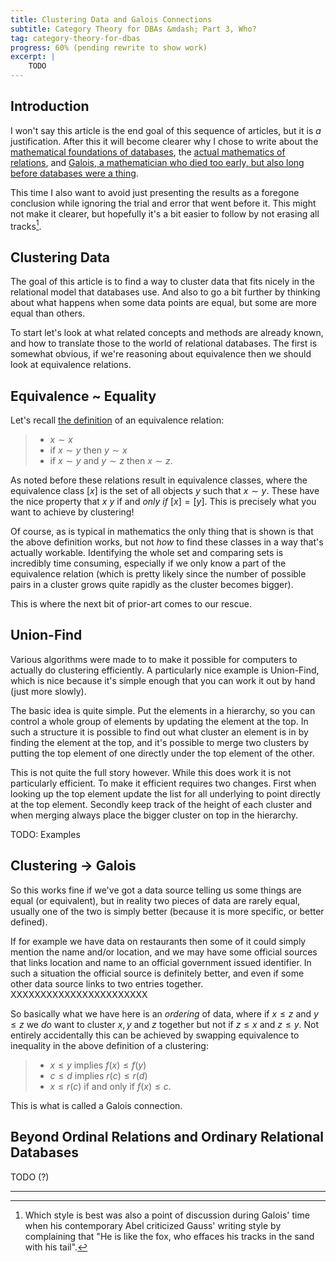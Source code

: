 ```yaml
---
title: Clustering Data and Galois Connections
subtitle: Category Theory for DBAs &mdash; Part 3, Who?
tag: category-theory-for-dbas
progress: 60% (pending rewrite to show work)
excerpt: |
    TODO
---
```

## Introduction

I won't say this article is the end goal of this sequence of articles, but it is *a* justification. After this it will become clearer why I chose to write about the [mathematical foundations of databases](https://pragmathics.nl/2023/10/18/category-theory-for-dbas/), the [actual mathematics of relations](https://pragmathics.nl/2023/10/24/putting-the-relational-back-in-relational-databases/), and [Galois, a mathematician who died too early, but also long before databases were a thing](**TODO**).

This time I also want to avoid just presenting the results as a foregone conclusion while ignoring the trial and error that went before it. This might not make it clearer, but hopefully it's a bit easier to follow by not erasing all tracks[^abel].

## Clustering Data

The goal of this article is to find a way to cluster data that fits nicely in the relational model that databases use. And also to go a bit further by thinking about what happens when some data points are equal, but some are more equal than others.

To start let's look at what related concepts and methods are already known, and how to translate those to the world of relational databases. The first is somewhat obvious, if we're reasoning about equivalence then we should look at equivalence relations.

<!-- 
### Clustering from a Mathematical Standpoint

Most people will have some idea about what it means to cluster data, 
but let's try to make this precise. At the start we have some set of data $X$ about some objects, and for some pieces of data,
let's call them $x$ and $y$, we know they are referring to the same object $x\sim y$. 

To cluster this data we want to have some kind of function that identifies which cluster each piece of data is in. Let's call this $f$. 
This can't be just any function, at the very least we'll need to have that if $x\sim y$ then $f(x)=f(y)$. 

This is not enough however, because right now there's nothing preventing this function from 
simply clustering *everything* in the same cluster. What we want is that that $f(x) = f(y)$ 
if *and only if* $x \sim y$.

Now while it is possible to go through all possible pairs $x \sim y$ and check that $f(x) = f(y)$
it is a lot more manageable to pick one representative $r(c)$ for each cluster $c$ and check that 
a datum is mapped to that cluster ($f(x) = c$) if and only if it is equivalent to the representative ($x \sim r(c)$).

The advantage of this approach is that we only need to reason about maps that *preserve* a structure.
The equivalence on one side is mapped to equality on the other, and the other way around
(as $x\sim y$ implies $f(x)=f(y)$ and implicitly $c = d$ implies $r(c) \sim r(d)$). This is especially relevant if
a full list of all pairs $x\sim y$ is not available, but only a 
partial list of such pairs. In that case it is easy to check that a function *preserves* the
relations we know about, but if $f(x)=f(y)$ it can be hard to check if $x \sim y$. Indeed being able to know *if* $x\sim y$ is one of the more important reasons to cluster data in the first place.

This still leaves the problem of checking that $f(x) = c$ if and only if $x \sim r(c)$. While this is more manageable than checking all pairs $x \sim y$ it can still be tricky. This can be made simpler by being slightly more flexible. -->

## Equivalence ~ Equality

Let's recall [the definition](https://pragmathics.nl/2023/10/24/putting-the-relational-back-in-relational-databases/#equivalence-relations) of an equivalence relation:

> - $x \sim x$  
> - if $x \sim y$ then $y \sim x$  
> - if $x \sim y$ and $y \sim z$ then $x \sim z$.

As noted before these relations result in equivalence classes, where the equivalence class $[x]$ is the set of all objects $y$ such that $x \sim y$. These have the nice property that $x ~ y$ if and *only if* $[x] = [y]$. This is precisely what you want to achieve by clustering!

Of course, as is typical in mathematics the only thing that is shown is that the above definition works, but not *how* to find these classes in a way that's actually workable. Identifying the whole set and comparing sets is incredibly time consuming, especially if we only know a part of the equivalence relation (which is pretty likely since the number of possible pairs in a cluster grows quite rapidly as the cluster becomes bigger).

This is where the next bit of prior-art comes to our rescue.

## Union-Find

Various algorithms were made to to make it possible for computers to actually do clustering efficiently. A particularly nice example is Union-Find, which is nice because it's simple enough that you can work it out by hand (just more slowly).

The basic idea is quite simple. Put the elements in a hierarchy, so you can control a whole group of elements by updating the element at the top. In such a structure it is possible to find out what cluster an element is in by finding the element at the top, and it's possible to merge two clusters by putting the top element of one directly under the top element of the other.

This is not quite the full story however. While this does work it is not particularly efficient. To make it efficient requires two changes. First when looking up the top element update the list for all underlying to point directly at the top element. Secondly keep track of the height of each cluster and when merging always place the bigger cluster on top in the hierarchy.

TODO: Examples

## 

<!-- 
Instead of going directly from equivalence to equality, there's no reason we couldn't do this halfway and go from one equivalence to another equivalence. Leaving aside why this is useful for now let's define this first.

In this case a clustering is again two functions $(f,r)$ going both ways and which both preserve the structure, 
such that for all datums $x,y$ and clusters $c,d$ 

$$
x \sim y \Rightarrow f(x) \approx f(y)\\
c \approx d \Rightarrow r(c) \sim r(d)
$$

and we also want $r$ to function as a kind of representative of the cluster by requiring

$$
x \sim r(c) \Leftrightarrow f(x) \approx c.
$$

Is this the same as a representative? Well, almost. Instead of requiring that $r(c)$ is actually mapped into the cluster $c$ we instead get $f(r(c)) \approx c$.

Now why would this be useful? Well it gives more freedom in the clustering, in the strict definition it
is necessary to put *all* pairs $x \sim y$ into the same cluster, but with this more flexible definition 
it is good enough to put them into *equivalent* clusters.

This flexibility makes it possible to build clusters gradually, first just sending $x$ to $x$ and then gradually improving
the clustering. In fact 'improving' a clustering can now be made precise. We can say a clustering $(h,t)$ is an improvement over $(f,r)$ if there exists a clustering $(g,s)$ such that $h(x) = g(f(x))$ and $t(c) = r(s(c))$. In some sense the clusterings now compose, which gives a way to improve an existing one. Note that not all clusterings are comparable, making this a partial order.

Now we can also talk about the best clustering, one which cannot be improved upon. It's fairly easy
to see that we can improve any clustering $(f,r)$ such that $x \sim y$ and $f(x) \approx f(y)$ but $f(x) \ne f(y)$ by merely changing
the value of $f(x)$ to $f(y)$. This implies that a *maximal* clustering is one that sends equivalence to equality, it's not hard to see that this makes the maximal clustering unique.

This proof also gives a constructive way of creating such a clustering. Given any non-maximal clustering it gives a way to improve it, and in this relaxed definition the map $f(x) = x$ gives a perfectly valid clustering. This gives an algorithm to cluster data (on finite sets). A better algorithm also uses the fact that you can improve a clustering $(f,r)$ into $(f\circ r \circ f, r \circ f \circ r)$. These two operations form the basis of the Union-Find algorithm. -->

## Clustering -> Galois

So this works fine if we've got a data source telling us some things are equal (or equivalent), 
but in reality two pieces of data are rarely equal, usually one of the two is simply better
(because it is more specific, or better defined).

If for example we have data on restaurants then some of it could simply mention the name and/or location, 
and we may have some official sources that links location and name to an official government issued identifier.
In such a situation the official source is definitely better, and even if some other data source
links to two entries together.
XXXXXXXXXXXXXXXXXXXXXXX

So basically what we have here is an *ordering* of data, where if $x \le z$ and $y \le z$ we *do* want 
to cluster $x,y$ and $z$ together but not if $z \le x$ and $z \le y$. 
Not entirely accidentally this can be achieved by swapping equivalence to inequality in the above definition of a clustering:

> - $x \le y$ implies $f(x) \le f(y)$  
> - $c \le d$ implies $r(c) \le r(d)$  
> - $x \le r(c)$ if and only if $f(x) \le c$.

This is what is called a Galois connection. 

## Beyond Ordinal Relations and Ordinary Relational Databases

TODO (?)

--------

[^abel]: Which style is best was also a point of discussion during Galois' time when his contemporary Abel criticized Gauss' writing style by complaining that "He is like the fox, who effaces his tracks in the sand with his tail".
